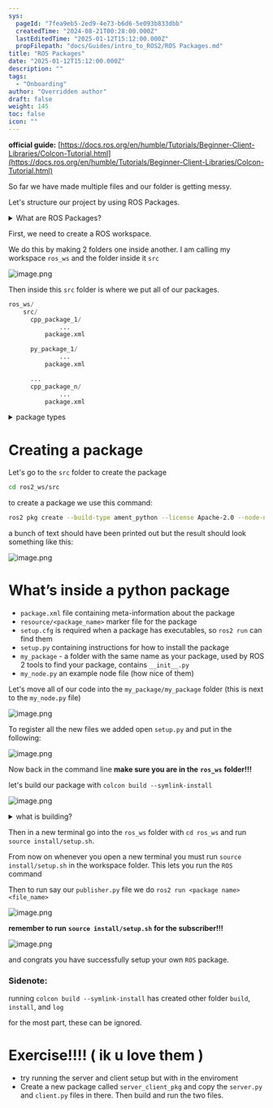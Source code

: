 ```yaml
---
sys:
  pageId: "7fea9eb5-2ed9-4e73-b6d6-5e093b833dbb"
  createdTime: "2024-08-21T00:28:00.000Z"
  lastEditedTime: "2025-01-12T15:12:00.000Z"
  propFilepath: "docs/Guides/intro_to_ROS2/ROS Packages.md"
title: "ROS Packages"
date: "2025-01-12T15:12:00.000Z"
description: ""
tags:
  - "Onboarding"
author: "Overridden author"
draft: false
weight: 145
toc: false
icon: ""
---
```


**official guide:** [https://docs.ros.org/en/humble/Tutorials/Beginner-Client-Libraries/Colcon-Tutorial.html](https://docs.ros.org/en/humble/Tutorials/Beginner-Client-Libraries/Colcon-Tutorial.html)

So far we have made multiple files and our folder is getting messy.

Let's structure our project by using ROS Packages.

<details>

<summary>What are ROS Packages?</summary>

ROS Packages are, as the name implies, packages of code that are highly sharable between ROS developers.

They consist of a folder, `package.xml` file, and source code

```python
      cpp_package_1/
		      ... imagine much code files here ..
          package.xml
```

</details>

First, we need to create a ROS workspace.

We do this by making 2 folders one inside another. I am calling my workspace `ros_ws` and the folder inside it `src`

![image.png](https://prod-files-secure.s3.us-west-2.amazonaws.com/d518164a-d88e-44d1-a4ee-3adb3bd8bce0/70706947-fd18-4537-a67b-e12946812d31/image.png?X-Amz-Algorithm=AWS4-HMAC-SHA256&X-Amz-Content-Sha256=UNSIGNED-PAYLOAD&X-Amz-Credential=ASIAZI2LB466VRGFNG2U%2F20250226%2Fus-west-2%2Fs3%2Faws4_request&X-Amz-Date=20250226T230747Z&X-Amz-Expires=3600&X-Amz-Security-Token=IQoJb3JpZ2luX2VjEC8aCXVzLXdlc3QtMiJGMEQCIF%2FTHvDAGCzYzbPcFT3RBXleUODWhm8niESApuxJMBChAiBhLgU25o3Hw1H1r3O9skiQuTyfyZBw6hf6YbqHJDNzYir%2FAwhoEAAaDDYzNzQyMzE4MzgwNSIMhjqp0SE3CQcEOqiSKtwDSXuT6GkhlwR9CnfdYXiCNaCcOnNl48ORT0q%2F6%2BJBizKVO3gxi687x6tCPOM1mbiZ40CBwH2sDkXeYCqeomylwz28AbCkkysBIY3IugTx3kAyk%2BRiITX2xf7FwO6b3SCtIixjozEmiH%2FZIJ7UhSHLj7%2FEzTr%2FhSRC1ZOIAIRrg2EAQ88bwrEaX38MiQw%2B438LP15xxmzumrHfPJM%2FpTH%2B8%2FTO7PFjzg9Rp5LKVI%2BcwQh3tMQDDkAQbbRWd5hBooBD%2FRnK6Y2g%2BGSYmpy6kAEWRpVcBbOGsrPW9%2BfqJ3lfqTRhs37bEYdgAr9lJwDh9wTY7F3dmoo0dvvgC1MiSTP8iQpDlyjyq0kLRDMkSgGapAtlzkG6j6eKuJ%2FLRcfcHIe76k4rF2CQzsSXUD1iQpkVbvYsn39AREDuaw7PTR%2Fnza%2FVEmR4Ts5kf6Aaurix8wxQnyj6yTNO%2BhqwMZVicA9C1Il3k3nBjA7pZmoi%2FsHkaCerswXEgnu8Z%2BO1sQebqVzMoOdDFvSDYPd18pVADCspPu9rYQl7RJCdBZ9GfmNVwZzlN6sEMVw7vKzYkQ72wlVDWUioEc8hiT%2BaeFVS8zYBrGpEXFpWOva30Zrf%2FkmhniWamnwTbD9W5iU6gvAwi7v%2BvQY6pgHjXD6g3dPsbCvOLaOyZmmWl9U5dGgjRxywKbRIp0o%2FrrWK%2F3A0dYfEQh13%2Faf93Xmr2hYwrEx6UqVJQxnyKrcQD2oVMHTFxqHSWvGnx2nxMkJ2ffbPkkEPY6fWvGWU1D4qlLpTSZxfA9E4BXMFak9Ppv2zrtrLvaRdV1gMx5AmzoNjoC5eIA5i30dX17faJwfCUd2cdieHXriwd3OgESXBjQyfFWyj&X-Amz-Signature=ac4d17ad1900a36ad55cc1a4b054fe3c037a7c29df91d1a95e3d73975e2bf8d3&X-Amz-SignedHeaders=host&x-id=GetObject)

Then inside this `src` folder is where we put all of our packages.

```python
ros_ws/
    src/
      cpp_package_1/
		      ...
          package.xml

      py_package_1/
		      ...
          package.xml

      ...
      cpp_package_n/
		      ...
          package.xml

```

<details>

<summary>package types</summary>

packages can be either `C++` or python.

the intern file structure is different for each but for this guide we will stick to creating python packages

</details>

# Creating a package

Let's go to the `src` folder to create the package

```bash
cd ros2_ws/src
```

to create a package we use this command:

```bash
ros2 pkg create --build-type ament_python --license Apache-2.0 --node-name my_node my_package
```

a bunch of text should have been printed out but the result should look something like this:

![image.png](https://prod-files-secure.s3.us-west-2.amazonaws.com/d518164a-d88e-44d1-a4ee-3adb3bd8bce0/e6cf1e3f-8512-4a3e-b131-079f800bf3e8/image.png?X-Amz-Algorithm=AWS4-HMAC-SHA256&X-Amz-Content-Sha256=UNSIGNED-PAYLOAD&X-Amz-Credential=ASIAZI2LB466VRGFNG2U%2F20250226%2Fus-west-2%2Fs3%2Faws4_request&X-Amz-Date=20250226T230747Z&X-Amz-Expires=3600&X-Amz-Security-Token=IQoJb3JpZ2luX2VjEC8aCXVzLXdlc3QtMiJGMEQCIF%2FTHvDAGCzYzbPcFT3RBXleUODWhm8niESApuxJMBChAiBhLgU25o3Hw1H1r3O9skiQuTyfyZBw6hf6YbqHJDNzYir%2FAwhoEAAaDDYzNzQyMzE4MzgwNSIMhjqp0SE3CQcEOqiSKtwDSXuT6GkhlwR9CnfdYXiCNaCcOnNl48ORT0q%2F6%2BJBizKVO3gxi687x6tCPOM1mbiZ40CBwH2sDkXeYCqeomylwz28AbCkkysBIY3IugTx3kAyk%2BRiITX2xf7FwO6b3SCtIixjozEmiH%2FZIJ7UhSHLj7%2FEzTr%2FhSRC1ZOIAIRrg2EAQ88bwrEaX38MiQw%2B438LP15xxmzumrHfPJM%2FpTH%2B8%2FTO7PFjzg9Rp5LKVI%2BcwQh3tMQDDkAQbbRWd5hBooBD%2FRnK6Y2g%2BGSYmpy6kAEWRpVcBbOGsrPW9%2BfqJ3lfqTRhs37bEYdgAr9lJwDh9wTY7F3dmoo0dvvgC1MiSTP8iQpDlyjyq0kLRDMkSgGapAtlzkG6j6eKuJ%2FLRcfcHIe76k4rF2CQzsSXUD1iQpkVbvYsn39AREDuaw7PTR%2Fnza%2FVEmR4Ts5kf6Aaurix8wxQnyj6yTNO%2BhqwMZVicA9C1Il3k3nBjA7pZmoi%2FsHkaCerswXEgnu8Z%2BO1sQebqVzMoOdDFvSDYPd18pVADCspPu9rYQl7RJCdBZ9GfmNVwZzlN6sEMVw7vKzYkQ72wlVDWUioEc8hiT%2BaeFVS8zYBrGpEXFpWOva30Zrf%2FkmhniWamnwTbD9W5iU6gvAwi7v%2BvQY6pgHjXD6g3dPsbCvOLaOyZmmWl9U5dGgjRxywKbRIp0o%2FrrWK%2F3A0dYfEQh13%2Faf93Xmr2hYwrEx6UqVJQxnyKrcQD2oVMHTFxqHSWvGnx2nxMkJ2ffbPkkEPY6fWvGWU1D4qlLpTSZxfA9E4BXMFak9Ppv2zrtrLvaRdV1gMx5AmzoNjoC5eIA5i30dX17faJwfCUd2cdieHXriwd3OgESXBjQyfFWyj&X-Amz-Signature=51474d1f6cc3cd34f7801586914e4ec9214aa9971aa35a4accc2a6f299a91c17&X-Amz-SignedHeaders=host&x-id=GetObject)

# What’s inside a python package

- `package.xml` file containing meta-information about the package
- `resource/<package_name>` marker file for the package
- `setup.cfg` is required when a package has executables, so `ros2 run` can find them
- `setup.py` containing instructions for how to install the package
- `my_package` - a folder with the same name as your package, used by ROS 2 tools to find your package, contains `__init__.py`
- `my_node.py` an example node file (how nice of them)

Let's move all of our code into the `my_package/my_package` folder (this is next to the `my_node.py` file)

![image.png](https://prod-files-secure.s3.us-west-2.amazonaws.com/d518164a-d88e-44d1-a4ee-3adb3bd8bce0/9ce58f11-0da9-4d3e-b86d-506a9685d378/image.png?X-Amz-Algorithm=AWS4-HMAC-SHA256&X-Amz-Content-Sha256=UNSIGNED-PAYLOAD&X-Amz-Credential=ASIAZI2LB466VRGFNG2U%2F20250226%2Fus-west-2%2Fs3%2Faws4_request&X-Amz-Date=20250226T230747Z&X-Amz-Expires=3600&X-Amz-Security-Token=IQoJb3JpZ2luX2VjEC8aCXVzLXdlc3QtMiJGMEQCIF%2FTHvDAGCzYzbPcFT3RBXleUODWhm8niESApuxJMBChAiBhLgU25o3Hw1H1r3O9skiQuTyfyZBw6hf6YbqHJDNzYir%2FAwhoEAAaDDYzNzQyMzE4MzgwNSIMhjqp0SE3CQcEOqiSKtwDSXuT6GkhlwR9CnfdYXiCNaCcOnNl48ORT0q%2F6%2BJBizKVO3gxi687x6tCPOM1mbiZ40CBwH2sDkXeYCqeomylwz28AbCkkysBIY3IugTx3kAyk%2BRiITX2xf7FwO6b3SCtIixjozEmiH%2FZIJ7UhSHLj7%2FEzTr%2FhSRC1ZOIAIRrg2EAQ88bwrEaX38MiQw%2B438LP15xxmzumrHfPJM%2FpTH%2B8%2FTO7PFjzg9Rp5LKVI%2BcwQh3tMQDDkAQbbRWd5hBooBD%2FRnK6Y2g%2BGSYmpy6kAEWRpVcBbOGsrPW9%2BfqJ3lfqTRhs37bEYdgAr9lJwDh9wTY7F3dmoo0dvvgC1MiSTP8iQpDlyjyq0kLRDMkSgGapAtlzkG6j6eKuJ%2FLRcfcHIe76k4rF2CQzsSXUD1iQpkVbvYsn39AREDuaw7PTR%2Fnza%2FVEmR4Ts5kf6Aaurix8wxQnyj6yTNO%2BhqwMZVicA9C1Il3k3nBjA7pZmoi%2FsHkaCerswXEgnu8Z%2BO1sQebqVzMoOdDFvSDYPd18pVADCspPu9rYQl7RJCdBZ9GfmNVwZzlN6sEMVw7vKzYkQ72wlVDWUioEc8hiT%2BaeFVS8zYBrGpEXFpWOva30Zrf%2FkmhniWamnwTbD9W5iU6gvAwi7v%2BvQY6pgHjXD6g3dPsbCvOLaOyZmmWl9U5dGgjRxywKbRIp0o%2FrrWK%2F3A0dYfEQh13%2Faf93Xmr2hYwrEx6UqVJQxnyKrcQD2oVMHTFxqHSWvGnx2nxMkJ2ffbPkkEPY6fWvGWU1D4qlLpTSZxfA9E4BXMFak9Ppv2zrtrLvaRdV1gMx5AmzoNjoC5eIA5i30dX17faJwfCUd2cdieHXriwd3OgESXBjQyfFWyj&X-Amz-Signature=a69dbc5dd1f91a71d527cdb0b99c964228c4d80433c396cebaddd8ef981c2717&X-Amz-SignedHeaders=host&x-id=GetObject)

To register all the new files we added open `setup.py` and put in the following:

![image.png](https://prod-files-secure.s3.us-west-2.amazonaws.com/d518164a-d88e-44d1-a4ee-3adb3bd8bce0/1cd7c262-4cae-4496-9d75-c178537d24a2/image.png?X-Amz-Algorithm=AWS4-HMAC-SHA256&X-Amz-Content-Sha256=UNSIGNED-PAYLOAD&X-Amz-Credential=ASIAZI2LB466VRGFNG2U%2F20250226%2Fus-west-2%2Fs3%2Faws4_request&X-Amz-Date=20250226T230747Z&X-Amz-Expires=3600&X-Amz-Security-Token=IQoJb3JpZ2luX2VjEC8aCXVzLXdlc3QtMiJGMEQCIF%2FTHvDAGCzYzbPcFT3RBXleUODWhm8niESApuxJMBChAiBhLgU25o3Hw1H1r3O9skiQuTyfyZBw6hf6YbqHJDNzYir%2FAwhoEAAaDDYzNzQyMzE4MzgwNSIMhjqp0SE3CQcEOqiSKtwDSXuT6GkhlwR9CnfdYXiCNaCcOnNl48ORT0q%2F6%2BJBizKVO3gxi687x6tCPOM1mbiZ40CBwH2sDkXeYCqeomylwz28AbCkkysBIY3IugTx3kAyk%2BRiITX2xf7FwO6b3SCtIixjozEmiH%2FZIJ7UhSHLj7%2FEzTr%2FhSRC1ZOIAIRrg2EAQ88bwrEaX38MiQw%2B438LP15xxmzumrHfPJM%2FpTH%2B8%2FTO7PFjzg9Rp5LKVI%2BcwQh3tMQDDkAQbbRWd5hBooBD%2FRnK6Y2g%2BGSYmpy6kAEWRpVcBbOGsrPW9%2BfqJ3lfqTRhs37bEYdgAr9lJwDh9wTY7F3dmoo0dvvgC1MiSTP8iQpDlyjyq0kLRDMkSgGapAtlzkG6j6eKuJ%2FLRcfcHIe76k4rF2CQzsSXUD1iQpkVbvYsn39AREDuaw7PTR%2Fnza%2FVEmR4Ts5kf6Aaurix8wxQnyj6yTNO%2BhqwMZVicA9C1Il3k3nBjA7pZmoi%2FsHkaCerswXEgnu8Z%2BO1sQebqVzMoOdDFvSDYPd18pVADCspPu9rYQl7RJCdBZ9GfmNVwZzlN6sEMVw7vKzYkQ72wlVDWUioEc8hiT%2BaeFVS8zYBrGpEXFpWOva30Zrf%2FkmhniWamnwTbD9W5iU6gvAwi7v%2BvQY6pgHjXD6g3dPsbCvOLaOyZmmWl9U5dGgjRxywKbRIp0o%2FrrWK%2F3A0dYfEQh13%2Faf93Xmr2hYwrEx6UqVJQxnyKrcQD2oVMHTFxqHSWvGnx2nxMkJ2ffbPkkEPY6fWvGWU1D4qlLpTSZxfA9E4BXMFak9Ppv2zrtrLvaRdV1gMx5AmzoNjoC5eIA5i30dX17faJwfCUd2cdieHXriwd3OgESXBjQyfFWyj&X-Amz-Signature=36a947715752cb425b252f0a117da83de3d34506e87254c9da85cc6578d385de&X-Amz-SignedHeaders=host&x-id=GetObject)

Now back in the command line **make sure you are in the** **`ros_ws`** **folder!!!**

let's build our package with `colcon build --symlink-install`

![image.png](https://prod-files-secure.s3.us-west-2.amazonaws.com/d518164a-d88e-44d1-a4ee-3adb3bd8bce0/2f2a0d27-b173-48fd-b189-5f5c0ce65619/image.png?X-Amz-Algorithm=AWS4-HMAC-SHA256&X-Amz-Content-Sha256=UNSIGNED-PAYLOAD&X-Amz-Credential=ASIAZI2LB466VRGFNG2U%2F20250226%2Fus-west-2%2Fs3%2Faws4_request&X-Amz-Date=20250226T230747Z&X-Amz-Expires=3600&X-Amz-Security-Token=IQoJb3JpZ2luX2VjEC8aCXVzLXdlc3QtMiJGMEQCIF%2FTHvDAGCzYzbPcFT3RBXleUODWhm8niESApuxJMBChAiBhLgU25o3Hw1H1r3O9skiQuTyfyZBw6hf6YbqHJDNzYir%2FAwhoEAAaDDYzNzQyMzE4MzgwNSIMhjqp0SE3CQcEOqiSKtwDSXuT6GkhlwR9CnfdYXiCNaCcOnNl48ORT0q%2F6%2BJBizKVO3gxi687x6tCPOM1mbiZ40CBwH2sDkXeYCqeomylwz28AbCkkysBIY3IugTx3kAyk%2BRiITX2xf7FwO6b3SCtIixjozEmiH%2FZIJ7UhSHLj7%2FEzTr%2FhSRC1ZOIAIRrg2EAQ88bwrEaX38MiQw%2B438LP15xxmzumrHfPJM%2FpTH%2B8%2FTO7PFjzg9Rp5LKVI%2BcwQh3tMQDDkAQbbRWd5hBooBD%2FRnK6Y2g%2BGSYmpy6kAEWRpVcBbOGsrPW9%2BfqJ3lfqTRhs37bEYdgAr9lJwDh9wTY7F3dmoo0dvvgC1MiSTP8iQpDlyjyq0kLRDMkSgGapAtlzkG6j6eKuJ%2FLRcfcHIe76k4rF2CQzsSXUD1iQpkVbvYsn39AREDuaw7PTR%2Fnza%2FVEmR4Ts5kf6Aaurix8wxQnyj6yTNO%2BhqwMZVicA9C1Il3k3nBjA7pZmoi%2FsHkaCerswXEgnu8Z%2BO1sQebqVzMoOdDFvSDYPd18pVADCspPu9rYQl7RJCdBZ9GfmNVwZzlN6sEMVw7vKzYkQ72wlVDWUioEc8hiT%2BaeFVS8zYBrGpEXFpWOva30Zrf%2FkmhniWamnwTbD9W5iU6gvAwi7v%2BvQY6pgHjXD6g3dPsbCvOLaOyZmmWl9U5dGgjRxywKbRIp0o%2FrrWK%2F3A0dYfEQh13%2Faf93Xmr2hYwrEx6UqVJQxnyKrcQD2oVMHTFxqHSWvGnx2nxMkJ2ffbPkkEPY6fWvGWU1D4qlLpTSZxfA9E4BXMFak9Ppv2zrtrLvaRdV1gMx5AmzoNjoC5eIA5i30dX17faJwfCUd2cdieHXriwd3OgESXBjQyfFWyj&X-Amz-Signature=31f57013c03ffb5f739ea379007ac795a4466279530c7e967884ca9e17ca831f&X-Amz-SignedHeaders=host&x-id=GetObject)

<details>

<summary>what is building?</summary>

if you are a CS major at Rose-Hulman you will learn the answer to this in CSSE132

but TLDR; is it combines all the code files into one program that can be run easily 

</details>

Then in a new terminal go into the `ros_ws` folder with `cd ros_ws` and run `source install/setup.sh`. 

From now on whenever you open a new terminal you must run `source install/setup.sh` in the workspace folder. This lets you run the `ROS` command

Then to run say our `publisher.py` file we do `ros2 run <package name> <file_name>`

![image.png](https://prod-files-secure.s3.us-west-2.amazonaws.com/d518164a-d88e-44d1-a4ee-3adb3bd8bce0/4f4b1219-3a44-4632-aa0a-ce3471699f59/image.png?X-Amz-Algorithm=AWS4-HMAC-SHA256&X-Amz-Content-Sha256=UNSIGNED-PAYLOAD&X-Amz-Credential=ASIAZI2LB466VRGFNG2U%2F20250226%2Fus-west-2%2Fs3%2Faws4_request&X-Amz-Date=20250226T230747Z&X-Amz-Expires=3600&X-Amz-Security-Token=IQoJb3JpZ2luX2VjEC8aCXVzLXdlc3QtMiJGMEQCIF%2FTHvDAGCzYzbPcFT3RBXleUODWhm8niESApuxJMBChAiBhLgU25o3Hw1H1r3O9skiQuTyfyZBw6hf6YbqHJDNzYir%2FAwhoEAAaDDYzNzQyMzE4MzgwNSIMhjqp0SE3CQcEOqiSKtwDSXuT6GkhlwR9CnfdYXiCNaCcOnNl48ORT0q%2F6%2BJBizKVO3gxi687x6tCPOM1mbiZ40CBwH2sDkXeYCqeomylwz28AbCkkysBIY3IugTx3kAyk%2BRiITX2xf7FwO6b3SCtIixjozEmiH%2FZIJ7UhSHLj7%2FEzTr%2FhSRC1ZOIAIRrg2EAQ88bwrEaX38MiQw%2B438LP15xxmzumrHfPJM%2FpTH%2B8%2FTO7PFjzg9Rp5LKVI%2BcwQh3tMQDDkAQbbRWd5hBooBD%2FRnK6Y2g%2BGSYmpy6kAEWRpVcBbOGsrPW9%2BfqJ3lfqTRhs37bEYdgAr9lJwDh9wTY7F3dmoo0dvvgC1MiSTP8iQpDlyjyq0kLRDMkSgGapAtlzkG6j6eKuJ%2FLRcfcHIe76k4rF2CQzsSXUD1iQpkVbvYsn39AREDuaw7PTR%2Fnza%2FVEmR4Ts5kf6Aaurix8wxQnyj6yTNO%2BhqwMZVicA9C1Il3k3nBjA7pZmoi%2FsHkaCerswXEgnu8Z%2BO1sQebqVzMoOdDFvSDYPd18pVADCspPu9rYQl7RJCdBZ9GfmNVwZzlN6sEMVw7vKzYkQ72wlVDWUioEc8hiT%2BaeFVS8zYBrGpEXFpWOva30Zrf%2FkmhniWamnwTbD9W5iU6gvAwi7v%2BvQY6pgHjXD6g3dPsbCvOLaOyZmmWl9U5dGgjRxywKbRIp0o%2FrrWK%2F3A0dYfEQh13%2Faf93Xmr2hYwrEx6UqVJQxnyKrcQD2oVMHTFxqHSWvGnx2nxMkJ2ffbPkkEPY6fWvGWU1D4qlLpTSZxfA9E4BXMFak9Ppv2zrtrLvaRdV1gMx5AmzoNjoC5eIA5i30dX17faJwfCUd2cdieHXriwd3OgESXBjQyfFWyj&X-Amz-Signature=d51f98de4e841a6adf6eed6c46d152a7b2bf9252f2df2d4cd8d1a59108ea0491&X-Amz-SignedHeaders=host&x-id=GetObject)

**remember to run** **`source install/setup.sh`** **for the subscriber!!!**

![image.png](https://prod-files-secure.s3.us-west-2.amazonaws.com/d518164a-d88e-44d1-a4ee-3adb3bd8bce0/02121119-dad4-49ec-8356-c956108b4243/image.png?X-Amz-Algorithm=AWS4-HMAC-SHA256&X-Amz-Content-Sha256=UNSIGNED-PAYLOAD&X-Amz-Credential=ASIAZI2LB466VRGFNG2U%2F20250226%2Fus-west-2%2Fs3%2Faws4_request&X-Amz-Date=20250226T230747Z&X-Amz-Expires=3600&X-Amz-Security-Token=IQoJb3JpZ2luX2VjEC8aCXVzLXdlc3QtMiJGMEQCIF%2FTHvDAGCzYzbPcFT3RBXleUODWhm8niESApuxJMBChAiBhLgU25o3Hw1H1r3O9skiQuTyfyZBw6hf6YbqHJDNzYir%2FAwhoEAAaDDYzNzQyMzE4MzgwNSIMhjqp0SE3CQcEOqiSKtwDSXuT6GkhlwR9CnfdYXiCNaCcOnNl48ORT0q%2F6%2BJBizKVO3gxi687x6tCPOM1mbiZ40CBwH2sDkXeYCqeomylwz28AbCkkysBIY3IugTx3kAyk%2BRiITX2xf7FwO6b3SCtIixjozEmiH%2FZIJ7UhSHLj7%2FEzTr%2FhSRC1ZOIAIRrg2EAQ88bwrEaX38MiQw%2B438LP15xxmzumrHfPJM%2FpTH%2B8%2FTO7PFjzg9Rp5LKVI%2BcwQh3tMQDDkAQbbRWd5hBooBD%2FRnK6Y2g%2BGSYmpy6kAEWRpVcBbOGsrPW9%2BfqJ3lfqTRhs37bEYdgAr9lJwDh9wTY7F3dmoo0dvvgC1MiSTP8iQpDlyjyq0kLRDMkSgGapAtlzkG6j6eKuJ%2FLRcfcHIe76k4rF2CQzsSXUD1iQpkVbvYsn39AREDuaw7PTR%2Fnza%2FVEmR4Ts5kf6Aaurix8wxQnyj6yTNO%2BhqwMZVicA9C1Il3k3nBjA7pZmoi%2FsHkaCerswXEgnu8Z%2BO1sQebqVzMoOdDFvSDYPd18pVADCspPu9rYQl7RJCdBZ9GfmNVwZzlN6sEMVw7vKzYkQ72wlVDWUioEc8hiT%2BaeFVS8zYBrGpEXFpWOva30Zrf%2FkmhniWamnwTbD9W5iU6gvAwi7v%2BvQY6pgHjXD6g3dPsbCvOLaOyZmmWl9U5dGgjRxywKbRIp0o%2FrrWK%2F3A0dYfEQh13%2Faf93Xmr2hYwrEx6UqVJQxnyKrcQD2oVMHTFxqHSWvGnx2nxMkJ2ffbPkkEPY6fWvGWU1D4qlLpTSZxfA9E4BXMFak9Ppv2zrtrLvaRdV1gMx5AmzoNjoC5eIA5i30dX17faJwfCUd2cdieHXriwd3OgESXBjQyfFWyj&X-Amz-Signature=7e78267e1a202dad90bfd8617766827df1c76f13431b63c2565242006d1a4375&X-Amz-SignedHeaders=host&x-id=GetObject)

and congrats you have successfully setup your own `ROS` package.

### Sidenote:

running `colcon build --symlink-install` has created other folder `build`, `install`, and `log`

for the most part, these can be ignored.

# Exercise!!!! ( ik u love them )

- try running the server and client setup but with in the enviroment
- Create a new package called `server_client_pkg` and copy the `server.py` and `client.py` files in there. Then build and run the two files.
